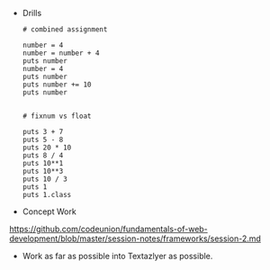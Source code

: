 - Drills

  ```
  # combined assignment

  number = 4
  number = number + 4
  puts number
  number = 4
  puts number
  puts number += 10
  puts number


  # fixnum vs float

  puts 3 + 7
  puts 5 - 8
  puts 20 * 10
  puts 8 / 4
  puts 10**1
  puts 10**3
  puts 10 / 3
  puts 1
  puts 1.class
  ```

- Concept Work

https://github.com/codeunion/fundamentals-of-web-development/blob/master/session-notes/frameworks/session-2.md

- Work as far as possible into Textazlyer as possible. 

